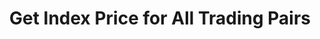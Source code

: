 ---
title: Get Index Price for All Trading Pairs
position_number: 12
type: get
description: /az/future/market/v1/public/q/index-price
parameters:
content_markdown: Note：This method does not require a signature.
left_code_blocks:
    -
        code_block: "public void getKLine() {\r\n\tString text = HttpUtil.get(URL + \"/data/api/az/future/market/v1/getKLine?market=btc_usdt&type=1min&since=0\");\r\n\tSystem.out.println(text);\r\n}"
        title: Java
        language: java
right_code_blocks:
    - code_block: |-
        {
          "error": {
            "code": "",
            "msg": ""
          },
          "msgInfo": "",
          "result": [
            {
              "p": 0, //Price
              "s": "", //Trading pair
              "t": 0 //Time
            }
          ],
          "returnCode": 0
        }
      title: Response
      language: json
---
